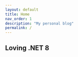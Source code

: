 ```yaml
---
layout: default
title: Home
nav_order: 1
description: "My personal blog"
permalink: /
---
```

<!-- 
## Table of contents
{: .no_toc .text-delta }

1. TOC
{:toc}
2. SJ

--- -->

## Loving .NET 8